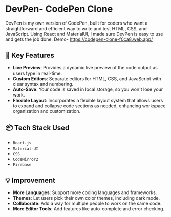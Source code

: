 # DevPen- CodePen Clone

DevPen is my own version of CodePen, built for coders who want a straightforward and efficient way to write and test HTML, CSS, and JavaScript. Using React and MaterialUI, I made sure DevPen is easy to use and gets the job done. 
Demo- https://codepen-clone-f0ca8.web.app/

## 🚀 Key Features

- **Live Preview**: Provides a dynamic live preview of the code output as users type in real-time.
- **Custom Editors**: Separate editors for HTML, CSS, and JavaScript with clear syntax and numbering.
- **Auto-Save**: Your code is saved in local storage, so you won't lose your work.
- **Flexible Layout**: Incorporates a flexible layout system that allows users to expand and collapse code sections as needed, enhancing workspace organization and customization.

## 📦 Tech Stack Used 

- `React.js`
- `Material-UI`
- `CSS`
- `CodeMirror2`
- `Firebase`


## 💡 Improvement

- **More Languages**: Support more coding languages and frameworks.
- **Themes**: Let users pick their own color themes, including dark mode.
- **Collaborate**: Add a way for multiple people to work on the same code.
- **More Editor Tools**: Add features like auto-complete and error checking.

